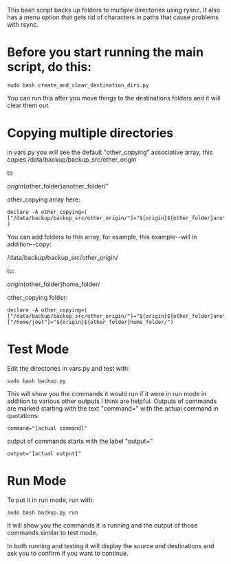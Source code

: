 
This bash script backs up folders to multiple directories using rysnc. It also has a menu option that gets rid of characters in paths that cause problems with rsync.
# Before you start running the main script, do this:
```
sudo bash create_and_clear_destination_dirs.py
```
You can run this after you move things to the destinations folders and it will clear them out.


# Copying multiple directories
in vars.py you will see the default "other\_copying" associative array, this copies 
/data/backup/backup\_src/other\_origin 

to 

${origin}${other\_folder}another\_folder/"

other\_copying array here:
```
declare -A other_copying=( ["/data/backup/backup_src/other_origin/"]="${origin}${other_folder}another_folder/" )
``` 
You can add folders to this array, for example, this example--will in addition--copy:

/data/backup/backup\_src/other\_origin/

to:

${origin}${other\_folder}home\_folder/

other\_copying folder:
```
declare -A other_copying=( ["/data/backup/backup_src/other_origin/"]="${origin}${other_folder}another_folder/"  ["/home/joel"]="${origin}${other_folder}home_folder/")

```

# Test Mode
Edit the directories in vars.py and test with:
```
sudo bash backup.py
```
This will show you the commands it would run if it were in run mode in addition to various other outputs I think are helpful. Outputs of commands are marked starting with the text "command=" with the actual command in quotations:
```
command="[actual command]"
```
output of commands starts with the label "output="
```
output="[actual output]"
```

# Run Mode
To put it in run mode, run with:
```
sudo bash backup.py run
```
It will show you the commands it is running and the output of those commands similar to test mode.

In both running and testing it will display the source and destinations and ask you to confirm if you want to continue.


